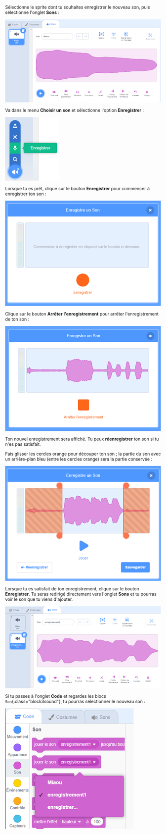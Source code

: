 Sélectionne le sprite dont tu souhaites enregistrer le nouveau son, puis sélectionne l'onglet **Sons** :

![L'onglet Sons s'ouvre dans l'éditeur Scratch.](images/sounds-tab.png)

Va dans le menu **Choisir un son** et sélectionne l'option **Enregistrer** :

![Le menu « Choisir un son », avec l'option « Enregistrer » en surbrillance.](images/record-sound-button.png)

Lorsque tu es prêt, clique sur le bouton **Enregistrer** pour commencer à enregistrer ton son :

![La fenêtre contextuelle « Enregistrer un son » avec le bouton « Enregistrer ».](images/record-sound.png)

Clique sur le bouton **Arrêter l'enregistrement** pour arrêter l'enregistrement de ton son :

![La fenêtre contextuelle « Enregistre un son » avec le bouton « Arrêter l'enregistrement ».](images/stop-recording-sound.png)

Ton nouvel enregistrement sera affiché. Tu peux **réenregistrer** ton son si tu n'es pas satisfait.

Fais glisser les cercles orange pour découper ton son ; la partie du son avec un arrière-plan bleu (entre les cercles orange) sera la partie conservée :

![Le son enregistré dans son intégralité, avec des cercles orange ajustés pour n'afficher qu'une partie du son sur fond bleu. Le reste du son est dans une zone ombrée orange.](images/crop-your-sound.png)

Lorsque tu es satisfait de ton enregistrement, clique sur le bouton **Enregistrer**. Tu seras redirigé directement vers l'onglet **Sons** et tu pourras voir le son que tu viens d'ajouter.

![L'onglet Sons, avec enregistrement1 affiché dans la liste des sons.](images/new-sound-inserted.png)

Si tu passes à l'onglet **Code** et regardes les blocs `Son`{:class="block3sound"}, tu pourras sélectionner le nouveau son :

![Le menu des blocs « Son », avec l'enregistrement1 disponible pour une utilisation dans les blocs.](images/sound-blocks-menu.png)
